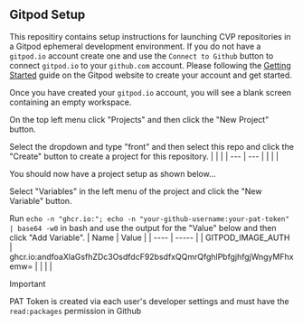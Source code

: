 ## Gitpod Setup
This repositiry contains setup instructions for launching CVP repositories in a Gitpod ephemeral development environment. If you do not have a `gitpod.io` account create one and use the `Connect to Github` button to connect `gitpod.io` to your `github.com` account. Please following the [Getting Started](https://www.gitpod.io/docs/introduction/getting-started) guide on the Gitpod website to create your account and get started.

Once you have created your `gitpod.io` account, you will see a blank screen containing an empty workspace.

On the top left menu click "Projects" and then click the "New Project" button.

Select the dropdown and type "front" and then select this repo and click the "Create" button to create a project for this repository.
|  |  |
| --- | --- |
|  |  |

You should now have a project setup as shown below...

Select "Variables" in the left menu of the project and click the "New Variable" button.

Run `echo -n "ghcr.io:"; echo -n "your-github-username:your-pat-token" | base64 -w0` in bash and use the output for the "Value" below and then click "Add Variable".
| Name | Value |
| ---- | ----- |
| GITPOD_IMAGE_AUTH | ghcr.io:andfoaXlaGsfhZDc3OsdfdcF92bsdfxQQmrQfghlPbfgjhfgjWngyMFhxemw= |
|  |  |

> [!important]
> PAT Token is created via each user's developer settings and must have the `read:packages` permission in Github
